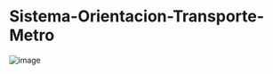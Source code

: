 # Sistema-Orientacion-Transporte-Metro
![image](https://user-images.githubusercontent.com/78553293/226504819-cfea0660-294f-4a3e-96c8-c4dfc5a60e3f.png)
